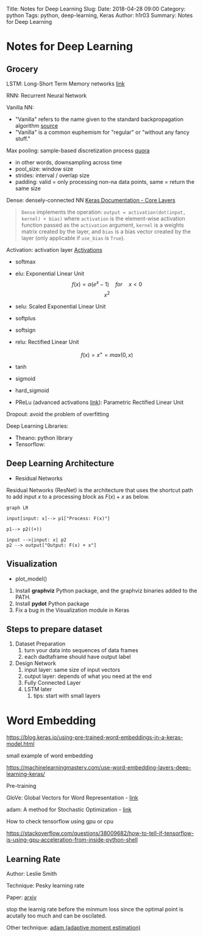 Title: Notes for Deep Learning
Slug: 
Date: 2018-04-28 09:00
Category: python
Tags: python, deep-learning, Keras
Author: h1r03
Summary: Notes for Deep Learning

# Notes for Deep Learning



## Grocery

LSTM: Long-Short Term Memory networks [link](http://colah.github.io/posts/2015-08-Understanding-LSTMs/) 

RNN: Recurrent Neural Network

Vanilla NN: 

* "Vanilla" refers to the name given to the standard backpropagation algorithm [source](https://www.quora.com/What-is-the-vanilla-neural-network-Is-it-just-an-alias-for-a-feedforward-neural-network)
* "Vanilla" is a common euphemism for "regular" or "without any fancy stuff." 

 Max pooling: sample-based discretization process [quora](https://www.quora.com/What-is-max-pooling-in-convolutional-neural-networks)

* in other words, downsampling across time
* pool_size: window size
* strides: interval / overlap size
* padding: valid = only processing non-na data points, same = return the same size

Dense:  densely-connected NN [Keras Documentation - Core Layers](https://keras.io/layers/core/)

> `Dense` implements the operation: `output = activation(dot(input, kernel) + bias)` where `activation` is the element-wise activation function passed as the `activation` argument, `kernel` is a weights matrix created by the layer, and `bias` is a bias vector created by the layer (only applicable if `use_bias` is `True`).



Activation: activation layer [Activations](https://keras.io/activations/) 

* softmax

* elu: Exponential Linear Unit
  $$
  \begin{equation}f(x) =  \alpha  (e^{x} - 1)   \quad for \quad x < 0 \end{equation}
  $$
$$x^2$$
* selu: Scaled Exponential Linear Unit


* softplus

* softsign 

* relu: Rectified Linear Unit

  $$
  \begin{equation}f(x) = x^{+} = max(0, x) \end{equation}
  $$

* tanh

* sigmoid 

* hard_sigmoid

* PReLu (advanced activations [link](https://keras.io/layers/advanced-activations/)): Parametric Rectified Linear Unit



Dropout: avoid the problem of overfitting

Deep Learning Libraries:

* Theano: python library 
* Tensorflow: 



## Deep Learning Architecture

* Residual Networks

Residual Networks (ResNet) is the architecture that uses the shortcut path to add input $x$ to a processing block as $F(x) + x$ as below. 



```mermaid
graph LR

input[input: x]--> p1["Process: F(x)"] 

p1--> p2((+))

input -->|input: x| p2
p2 --> output["Output: F(x) + x"]

```

## Visualization

* plot_model()

1. Install **graphviz** Python package, and the graphviz binaries added to the PATH.
2. Install **pydot** Python package
3. Fix a bug in the Visualization module in Keras




## Steps to prepare dataset



1. Dataset Preparation 
   1. turn your data into sequences of data frames
   2. each dadtaframe should have output label
2. Design Network
   1. input layer: same size of input vectors
   2. output layer: depends of what you need at the end
   3. Fully Connected Layer 
   4. LSTM later 
      1. tips: start with small layers​





# Word Embedding



https://blog.keras.io/using-pre-trained-word-embeddings-in-a-keras-model.html



small example of word embedding

https://machinelearningmastery.com/use-word-embedding-layers-deep-learning-keras/



Pre-training

GloVe: Global Vectors for Word Representation - [link](https://nlp.stanford.edu/projects/glove/)

adam: A method for Stochastic Optimization - [link](http://arxiv.org/abs/1412.6980)



How to check tensorflow using gpu or cpu

https://stackoverflow.com/questions/38009682/how-to-tell-if-tensorflow-is-using-gpu-acceleration-from-inside-python-shell





## Learning Rate



Author: Leslie Smith

Technique: Pesky learning rate

Paper:  [arxiv](https://arxiv.org/abs/1803.09820)



stop the learnig rate before the minmum loss since the optimal point is acutally too much and can be oscilated. 

Other technique:  [adam (adaptive moment estimation)](https://machinelearningmastery.com/adam-optimization-algorithm-for-deep-learning/)









